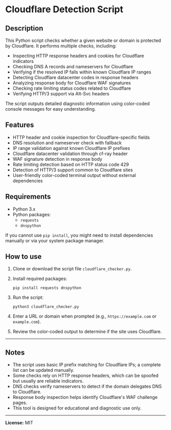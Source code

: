 
# Cloudflare Detection Script

## Description
This Python script checks whether a given website or domain is protected by Cloudflare. It performs multiple checks, including:

- Inspecting HTTP response headers and cookies for Cloudflare indicators
- Checking DNS A records and nameservers for Cloudflare
- Verifying if the resolved IP falls within known Cloudflare IP ranges
- Detecting Cloudflare datacenter codes in response headers
- Analyzing response body for Cloudflare WAF signatures
- Checking rate limiting status codes related to Cloudflare
- Verifying HTTP/3 support via Alt-Svc headers

The script outputs detailed diagnostic information using color-coded console messages for easy understanding.

## Features
- HTTP header and cookie inspection for Cloudflare-specific fields
- DNS resolution and nameserver check with fallback
- IP range validation against known Cloudflare IP prefixes
- Cloudflare datacenter validation through cf-ray header
- WAF signature detection in response body
- Rate limiting detection based on HTTP status code 429
- Detection of HTTP/3 support common to Cloudflare sites
- User-friendly color-coded terminal output without external dependencies

## Requirements
- Python 3.x
- Python packages:
  - `requests`
  - `dnspython`

If you cannot use `pip install`, you might need to install dependencies manually or via your system package manager.

## How to use

1. Clone or download the script file `cloudflare_checker.py`.

2. Install required packages:
   ```
   pip install requests dnspython
   ```

3. Run the script:
   ```
   python3 cloudflare_checker.py
   ```

4. Enter a URL or domain when prompted (e.g., `https://example.com` or `example.com`).

5. Review the color-coded output to determine if the site uses Cloudflare.

---

## Notes

- The script uses basic IP prefix matching for Cloudflare IPs; a complete list can be updated manually.
- Some checks rely on HTTP response headers, which can be spoofed but usually are reliable indicators.
- DNS checks verify nameservers to detect if the domain delegates DNS to Cloudflare.
- Response body inspection helps identify Cloudflare's WAF challenge pages.
- This tool is designed for educational and diagnostic use only.

---

**License:** MIT  
